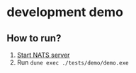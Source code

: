 # development demo

## How to run?

1. [Start NATS server](https://docs.nats.io/running-a-nats-service/nats_docker/nats-docker-tutorial)
2. Run `dune exec ./tests/demo/demo.exe`

